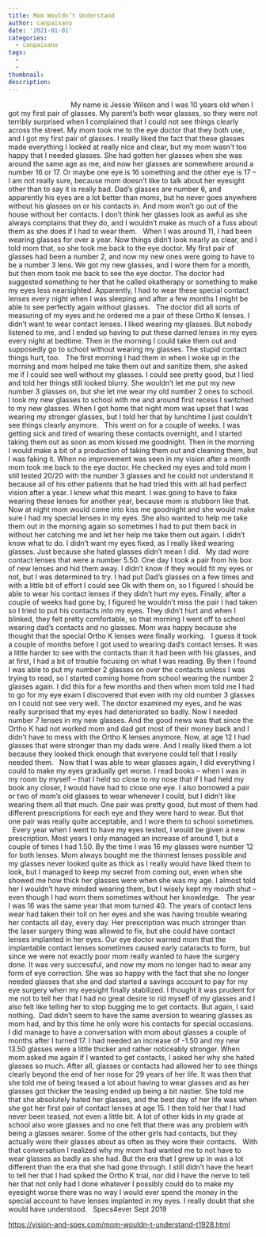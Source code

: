 ```yaml
---
title: Mom Wouldn’t Understand
author: canpaixano
date: '2021-01-01'
categories:
  - canpaixano
tags:
  - 
  - 
thumbnail: 
description: 
---
```


                               
My name is Jessie Wilson and I was 10 years old when I got my first pair of glasses. My parent’s both wear glasses, so they were not terribly surprised when I complained that I could not see things clearly across the street. My mom took me to the eye doctor that they both use, and I got my first pair of glasses. I really liked the fact that these glasses made everything I looked at really nice and clear, but my mom wasn’t too happy that I needed glasses. She had gotten her glasses when she was around the same age as me, and now her glasses are somewhere around a number 16 or 17. Or maybe one eye is 16 something and the other eye is 17 – I am not really sure, because mom doesn’t like to talk about her eyesight other than to say it is really bad. Dad’s glasses are number 6, and apparently his eyes are a lot better than moms, but he never goes anywhere without his glasses on or his contacts in. And mom won’t go out of the house without her contacts. I don’t think her glasses look as awful as she always complains that they do, and I wouldn’t make as much of a fuss about them as she does if I had to wear them.
 
When I was around 11, I had been wearing glasses for over a year. Now things didn’t look nearly as clear, and I told mom that, so she took me back to the eye doctor. My first pair of glasses had been a number 2, and now my new ones were going to have to be a number 3 lens. We got my new glasses, and I wore them for a month, but then mom took me back to see the eye doctor. The doctor had suggested something to her that he called okatherapy or something to make my eyes less nearsighted. Apparently, I had to wear these special contact lenses every night when I was sleeping and after a few months I might be able to see perfectly again without glasses. 
 
The doctor did all sorts of measuring of my eyes and he ordered me a pair of these Ortho K lenses. I didn’t want to wear contact lenses. I liked wearing my glasses. But nobody listened to me, and I ended up having to put these darned lenses in my eyes every night at bedtime. Then in the morning I could take them out and supposedly go to school without wearing my glasses. The stupid contact things hurt, too.
 
The first morning I had them in when I woke up in the morning and mom helped me take them out and sanitize them, she asked me if I could see well without my glasses. I could see pretty good, but I lied and told her things still looked blurry. She wouldn’t let me put my new number 3 glasses on, but she let me wear my old number 2 ones to school. I took my new glasses to school with me and around first recess I switched to my new glasses. When I got home that night mom was upset that I was wearing my stronger glasses, but I told her that by lunchtime I just couldn’t see things clearly anymore.
 
This went on for a couple of weeks. I was getting sick and tired of wearing these contacts overnight, and I started taking them out as soon as mom kissed me goodnight. Then in the morning I would make a bit of a production of taking them out and cleaning them, but I was faking it. When no improvement was seen in my vision after a month mom took me back to the eye doctor. He checked my eyes and told mom I still tested 20/20 with the number 3 glasses and he could not understand it because all of his other patients that he had tried this with all had perfect vision after a year. I knew what this meant. I was going to have to fake wearing these lenses for another year, because mom is stubborn like that.
 
Now at night mom would come into kiss me goodnight and she would make sure I had my special lenses in my eyes. She also wanted to help me take them out in the morning again so sometimes I had to put them back in without her catching me and let her help me take them out again. I didn’t know what to do. I didn’t want my eyes fixed, as I really liked wearing glasses. Just because she hated glasses didn’t mean I did.
 
My dad wore contact lenses that were a number 5.50. One day I took a pair from his box of new lenses and hid them away. I didn’t know if they would fit my eyes or not, but I was determined to try. I had put Dad’s glasses on a few times and with a little bit of effort I could see Ok with them on, so I figured I should be able to wear his contact lenses if they didn’t hurt my eyes. Finally, after a couple of weeks had gone by, I figured he wouldn’t miss the pair I had taken so I tried to put his contacts into my eyes. They didn’t hurt and when I blinked, they felt pretty comfortable, so that morning I went off to school wearing dad’s contacts and no glasses. Mom was happy because she thought that the special Ortho K lenses were finally working.
 
I guess it took a couple of months before I got used to wearing dad’s contact lenses. It was a little harder to see with the contacts than it had been with his glasses, and at first, I had a bit of trouble focusing on what I was reading. By then I found I was able to put my number 2 glasses on over the contacts unless I was trying to read, so I started coming home from school wearing the number 2 glasses again. I did this for a few months and then when mom told me I had to go for my eye exam I discovered that even with my old number 3 glasses on I could not see very well. The doctor examined my eyes, and he was really surprised that my eyes had deteriorated so badly. Now I needed number 7 lenses in my new glasses. And the good news was that since the Ortho K had not worked mom and dad got most of their money back and I didn’t have to mess with the Ortho K lenses anymore. Now, at age 12 I had glasses that were stronger than my dads were. And I really liked them a lot because they looked thick enough that everyone could tell that I really needed them.
 
Now that I was able to wear glasses again, I did everything I could to make my eyes gradually get worse. I read books – when I was in my room by myself – that I held so close to my nose that if I had held my book any closer, I would have had to close one eye. I also borrowed a pair or two of mom’s old glasses to wear whenever I could, but I didn’t like wearing them all that much. One pair was pretty good, but most of them had different prescriptions for each eye and they were hard to wear. But that one pair was really quite acceptable, and I wore them to school sometimes.
 
Every year when I went to have my eyes tested, I would be given a new prescription. Most years I only managed an increase of around 1, but a couple of times I had 1.50.
By the time I was 16 my glasses were number 12 for both lenses. Mom always bought me the thinnest lenses possible and my glasses never looked quite as thick as I really would have liked them to look, but I managed to keep my secret from coming out, even when she showed me how thick her glasses were when she was my age. I almost told her I wouldn’t have minded wearing them, but I wisely kept my mouth shut – even though I had worn them sometimes without her knowledge.
 
The year I was 16 was the same year that mom turned 40. The years of contact lens wear had taken their toll on her eyes and she was having trouble wearing her contacts all day, every day. Her prescription was much stronger than the laser surgery thing was allowed to fix, but she could have contact lenses implanted in her eyes. Our eye doctor warned mom that the implantable contact lenses sometimes caused early cataracts to form, but since we were not exactly poor mom really wanted to have the surgery done. It was very successful, and now my mom no longer had to wear any form of eye correction. She was so happy with the fact that she no longer needed glasses that she and dad started a savings account to pay for my eye surgery when my eyesight finally stabilized. I thought it was prudent for me not to tell her that I had no great desire to rid myself of my glasses and I also felt like telling her to stop bugging me to get contacts. But again, I said nothing.  Dad didn’t seem to have the same aversion to wearing glasses as mom had, and by this time he only wore his contacts for special occasions.
 
I did manage to have a conversation with mom about glasses a couple of months after I turned 17. I had needed an increase of -1.50 and my new 13.50 glasses were a little thicker and rather noticeably stronger. When mom asked me again if I wanted to get contacts, I asked her why she hated glasses so much. After all, glasses or contacts had allowed her to see things clearly beyond the end of her nose for 29 years of her life. It was then that she told me of being teased a lot about having to wear glasses and as her glasses got thicker the teasing ended up being a bit nastier. She told me that she absolutely hated her glasses, and the best day of her life was when she got her first pair of contact lenses at age 15. I then told her that I had never been teased, not even a little bit. A lot of other kids in my grade at school also wore glasses and no one felt that there was any problem with being a glasses wearer. Some of the other girls had contacts, but they actually wore their glasses about as often as they wore their contacts.
 
With that conversation I realized why my mom had wanted me to not have to wear glasses as badly as she had. But the era that I grew up in was a lot different than the era that she had gone through. I still didn’t have the heart to tell her that I had spiked the Ortho K trial, nor did I have the nerve to tell her that not only had I done whatever I possibly could do to make my eyesight worse there was no way I would ever spend the money in the special account to have lenses implanted in my eyes. I really doubt that she would have understood.
 
Specs4ever
Sept 2019
 
 
 
 

https://vision-and-spex.com/mom-wouldn-t-understand-t1928.html
